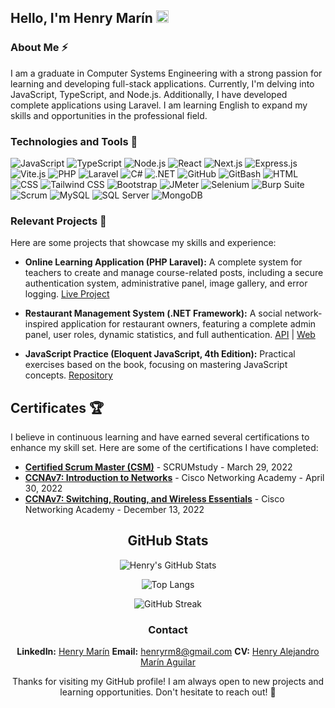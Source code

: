 ## Hello, I'm Henry Marín <img src="https://img.icons8.com/ios-glyphs/30/000000/github.png" alt="GitHub Icon" width="20" height="20">

### About Me ⚡
I am a graduate in Computer Systems Engineering with a strong passion for learning and developing full-stack applications. Currently, I'm delving into JavaScript, TypeScript, and Node.js. Additionally, I have developed complete applications using Laravel. I am learning English to expand my skills and opportunities in the professional field.

### Technologies and Tools 📶
![JavaScript](https://img.shields.io/badge/JavaScript-F7DF1E?logo=javascript&logoColor=black)
![TypeScript](https://img.shields.io/badge/TypeScript-007ACC?logo=typescript&logoColor=white)
![Node.js](https://img.shields.io/badge/Node.js-43853D?logo=node.js&logoColor=white)
![React](https://img.shields.io/badge/React-20232A?logo=react&logoColor=61DAFB)
![Next.js](https://img.shields.io/badge/Next.js-000000?logo=nextdotjs&logoColor=white)
![Express.js](https://img.shields.io/badge/Express.js-000000?logo=express&logoColor=white)
![Vite.js](https://img.shields.io/badge/Vite.js-646CFF?logo=vite&logoColor=white)
![PHP](https://img.shields.io/badge/PHP-777BB4?logo=php&logoColor=white)
![Laravel](https://img.shields.io/badge/Laravel-FF2D20?logo=laravel&logoColor=white)
![C#](https://img.shields.io/badge/C%23-239120?logo=c-sharp&logoColor=white)
![.NET](https://img.shields.io/badge/.NET-512BD4?logo=dotnet&logoColor=white)
![GitHub](https://img.shields.io/badge/GitHub-181717?logo=github&logoColor=white)
![GitBash](https://img.shields.io/badge/GitBash-4D4D4D?logo=git&logoColor=white)
![HTML](https://img.shields.io/badge/HTML5-E34F26?logo=html5&logoColor=white)
![CSS](https://img.shields.io/badge/CSS3-1572B6?logo=css3&logoColor=white)
![Tailwind CSS](https://img.shields.io/badge/Tailwind_CSS-38B2AC?logo=tailwind-css&logoColor=white)
![Bootstrap](https://img.shields.io/badge/Bootstrap-7952B3?logo=bootstrap&logoColor=white)
![JMeter](https://img.shields.io/badge/JMeter-D22128?logo=apache-jmeter&logoColor=white)
![Selenium](https://img.shields.io/badge/Selenium-43B02A?logo=selenium&logoColor=white)
![Burp Suite](https://img.shields.io/badge/Burp_Suite-FF6600?logo=burp-suite&logoColor=white)
![Scrum](https://img.shields.io/badge/Scrum-6DB33F?logo=scrumalliance&logoColor=white)
![MySQL](https://img.shields.io/badge/MySQL-4479A1?logo=mysql&logoColor=white)
![SQL Server](https://img.shields.io/badge/SQL_Server-CC2927?logo=microsoft-sql-server&logoColor=white)
![MongoDB](https://img.shields.io/badge/MongoDB-47A248?logo=mongodb&logoColor=white)

### Relevant Projects 🚀
Here are some projects that showcase my skills and experience:

- **Online Learning Application (PHP Laravel):** A complete system for teachers to create and manage course-related posts, including a secure authentication system, administrative panel, image gallery, and error logging. [Live Project](https://liceo-san-antonio.com/)

- **Restaurant Management System (.NET Framework):** A social network-inspired application for restaurant owners, featuring a complete admin panel, user roles, dynamic statistics, and full authentication. [API](https://github.com/HenryM8/C-Sharp-API-of-the-Full-Stack-project) | [Web](https://github.com/HenryM8/C-Sharp-Web-of-the-Full-Stack-project)

- **JavaScript Practice (Eloquent JavaScript, 4th Edition):** Practical exercises based on the book, focusing on mastering JavaScript concepts. [Repository](https://github.com/HenryM8/Javascript)

## Certificates 🏆
I believe in continuous learning and have earned several certifications to enhance my skill set. Here are some of the certifications I have completed:

- **[Certified Scrum Master (CSM)](https://drive.google.com/file/d/1fzjIyJ3WyhWPK9wbOwG6a2jv9SA7o-N-/view?usp=drive_link)** - SCRUMstudy - March 29, 2022
- **[CCNAv7: Introduction to Networks](https://drive.google.com/file/d/1wSXg5knElG0so_ToR6jlnugZJExY8tMs/view)** - Cisco Networking Academy - April 30, 2022
- **[CCNAv7: Switching, Routing, and Wireless Essentials](https://drive.google.com/file/d/1m_plv_5fXz6l5H3hpURxnT52fxXeqJZp/view)** - Cisco Networking Academy - December 13, 2022

<div align="center">

## GitHub Stats
  
  ![Henry's GitHub Stats](https://github-readme-stats.vercel.app/api?username=HenryM8&show_icons=true&theme=dark&cache_seconds=86400)

  ![Top Langs](https://github-readme-stats.vercel.app/api/top-langs/?username=HenryM8&layout=compact&theme=dark)

  ![GitHub Streak](https://github-readme-streak-stats.herokuapp.com/?user=HenryM8&theme=dark)



### Contact
 **LinkedIn:** [Henry Marín](https://www.linkedin.com/in/henry-marin8/)
 **Email:** [henryrm8@gmail.com](mailto:henryrm8@gmail.com)
 **CV:** [Henry Alejandro Marín Aguilar](https://drive.google.com/file/d/1v4tsMkhQAwK97mQ4sFuQapM_JmJjygQX/view?usp=sharing)


Thanks for visiting my GitHub profile! I am always open to new projects and learning opportunities. Don't hesitate to reach out! 💬
</div>


<!--
**HenryM8/HenryM8** is a ✨ _special_ ✨ repository because its `README.md` (this file) appears on your GitHub profile.

Here are some ideas to get you started:

- 🔭 I’m currently working on ...
- 🌱 I’m currently learning ...
- 👯 I’m looking to collaborate on ...
- 🤔 I’m looking for help with ...
- 💬 Ask me about ...
- 📫 How to reach me: ...
- 😄 Pronouns: ...
- ⚡ Fun fact: ...🖥️⌨️👨🏻‍💻
-->
